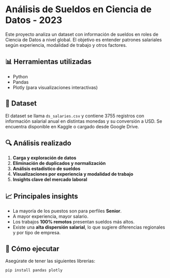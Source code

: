# Análisis de Sueldos en Ciencia de Datos - 2023

Este proyecto analiza un dataset con información de sueldos en roles de Ciencia de Datos a nivel global. El objetivo es entender patrones salariales según experiencia, modalidad de trabajo y otros factores.

## 📊 Herramientas utilizadas
- Python
- Pandas
- Plotly (para visualizaciones interactivas)

## 📁 Dataset
El dataset se llama `ds_salaries.csv` y contiene 3755 registros con información salarial anual en distintas monedas y su conversión a USD. Se encuentra disponible en Kaggle o cargado desde Google Drive.

## 🔍 Análisis realizado

1. **Carga y exploración de datos**
2. **Eliminación de duplicados y normalización**
3. **Análisis estadístico de sueldos**
4. **Visualizaciones por experiencia y modalidad de trabajo**
5. **Insights clave del mercado laboral**

## 📈 Principales insights

- La mayoría de los puestos son para perfiles **Senior**.
- A mayor experiencia, mayor salario.
- Los trabajos **100% remotos** presentan sueldos más altos.
- Existe una **alta dispersión salarial**, lo que sugiere diferencias regionales y por tipo de empresa.

## 🚀 Cómo ejecutar
Asegúrate de tener las siguientes librerías:

```bash
pip install pandas plotly
